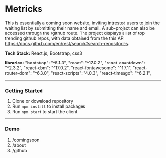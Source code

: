 # Metricks

This is essentially a coming soon website, inviting intrested users to join the waiting list by submitting their name and email. A sub-project can also be accessed through the /github route. The project displays a list of top trending github repos, with data obtained from the this API https://docs.github.com/en/rest/search#search-repositories.

**Tech Stack:** React.js, Bootstrap, css3

**libraries:**
    "bootstrap": "^5.1.3",
    "react": "^17.0.2",
    "react-countdown": "^2.3.2",
    "react-dom": "^17.0.2",
    "react-fontawesome": "^1.7.1",
    "react-router-dom": "^6.3.0",
    "react-scripts": "4.0.3",
    "react-timeago": "^6.2.1",

---

### Getting Started

1. Clone or download repository
2. Run `npm install` to install packages
3. Run `npm start` to start the client

----

### Demo
1. /comingsoon
2. /about
3. /github


